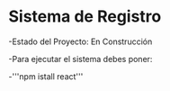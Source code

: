 <h1>Sistema de Registro</h1>

-Estado del Proyecto: En Construcción


-Para ejecutar el sistema debes poner:

-'''npm istall react'''
